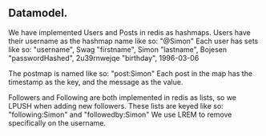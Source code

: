 ## Datamodel.

We have implemented Users and Posts in redis as hashmaps.
Users have their username as the hashmap name like so: "@Simon" 
Each user has sets like so:
"username", Swag
"firstname", Simon
"lastname", Bojesen
"passwordHashed", 2u39rnwejqe
"birthday", 1996-03-06

The postmap is named like so: "post:Simon"
Each post in the map has the timestamp as the key, and the message as the value.

Followers and Following are both implemented in redis as lists, so we LPUSH when adding new followers.
These lists are keyed like so: "following:Simon" and "followedby:Simon"
We use LREM to remove specifically on the username.
